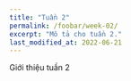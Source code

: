```yaml
---
title: "Tuần 2"
permalink: /foobar/week-02/
excerpt: "Mô tả cho tuần 2."
last_modified_at: 2022-06-21
---
```


Giới thiệu tuần 2
